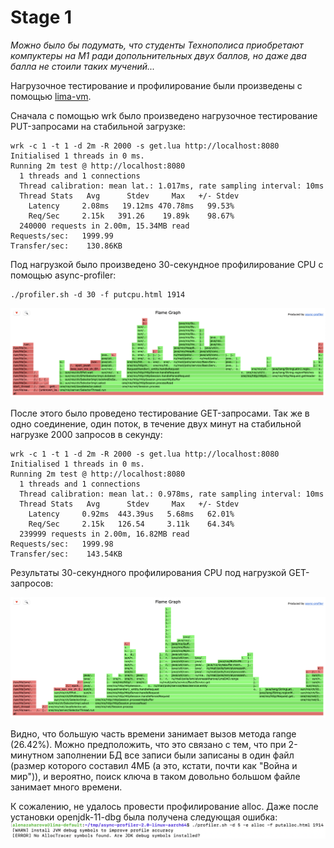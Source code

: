 <h1>Stage 1</h1>

*Можно было бы подумать, что студенты Технополиса приобретают компуктеры на М1 ради допольнительных двух баллов, но даже два балла не стоили таких мучений...*

Нагрузочное тестирование и профилирование были произведены с помощью [lima-vm](https://github.com/lima-vm/lima).

Сначала с помощью wrk было произведено нагрузочное тестирование PUT-запросами на стабильной загрузке:

```
wrk -c 1 -t 1 -d 2m -R 2000 -s get.lua http://localhost:8080
Initialised 1 threads in 0 ms.
Running 2m test @ http://localhost:8080
  1 threads and 1 connections
  Thread calibration: mean lat.: 1.017ms, rate sampling interval: 10ms
  Thread Stats   Avg      Stdev     Max   +/- Stdev
    Latency     2.08ms   19.12ms 470.78ms   99.53%
    Req/Sec     2.15k   391.26    19.89k    98.67%
  240000 requests in 2.00m, 15.34MB read
Requests/sec:   1999.99
Transfer/sec:    130.86KB
```

Под нагрузкой было произведено 30-секундное профилирование CPU с помощью async-profiler:

```
./profiler.sh -d 30 -f putcpu.html 1914
```

![CPU (put)](putcpu.png)

После этого было проведено тестирование GET-запросами. Так же в одно соединение, один поток, в течение двух минут на стабильной нагрузке 2000 запросов в секунду:

```
wrk -c 1 -t 1 -d 2m -R 2000 -s get.lua http://localhost:8080
Initialised 1 threads in 0 ms.
Running 2m test @ http://localhost:8080
  1 threads and 1 connections
  Thread calibration: mean lat.: 0.978ms, rate sampling interval: 10ms
  Thread Stats   Avg      Stdev     Max   +/- Stdev
    Latency     0.92ms  443.39us   5.68ms   62.01%
    Req/Sec     2.15k   126.54     3.11k    64.34%
  239999 requests in 2.00m, 16.82MB read
Requests/sec:   1999.98
Transfer/sec:    143.54KB
```

Результаты 30-секундного профилирования CPU под нагрузкой GET-запросов:

![CPU (get)](getcpu.png)

Видно, что большую часть времени занимает вызов метода range (26.42%). Можно предположить, что это связано с тем, что при 2-минутном заполнении БД все записи были записаны в один файл (размер которого составил 4МБ (а это, кстати, почти как "Война и мир")), и вероятно, поиск ключа в таком довольно большом файле занимает много времени.

К сожалению, не удалось провести профилирование alloc. Даже после установки openjdk-11-dbg была получена следующая ошибка:
![error](error.png)